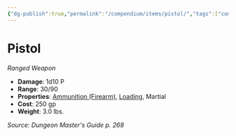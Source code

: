 ```yaml
---
{"dg-publish":true,"permalink":"/compendium/items/pistol/","tags":["compendium/src/5e/dmg","item/property/ammunition/firearm","item/property/loading","item/property/martial","item/weapon/martial/ranged"]}
---
```


# Pistol
*Ranged Weapon*  

- **Damage**: 1d10 P
- **Range**: 30/90
- **Properties**: [Ammunition (Firearm)](rules/item-properties.md#Ammunition%20(Firearm)), [Loading](rules/item-properties.md#Loading), Martial
- **Cost**: 250 gp
- **Weight**: 3.0 lbs.

*Source: Dungeon Master's Guide p. 268*